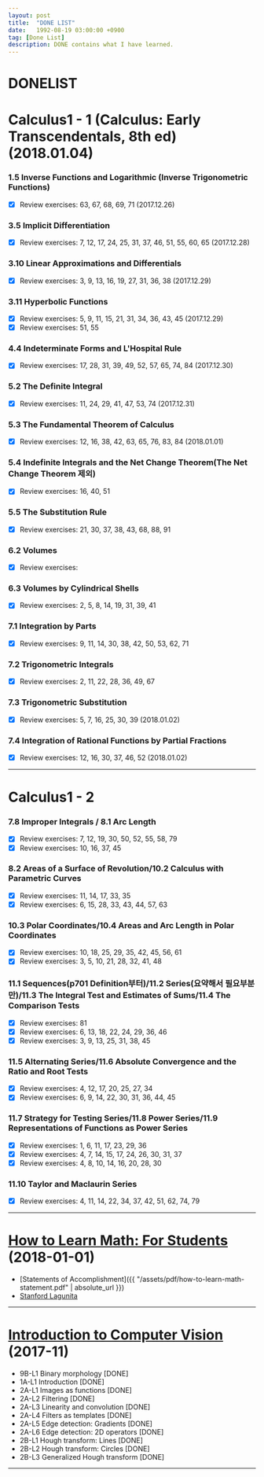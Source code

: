 ```yaml
---
layout: post
title:  "DONE LIST"
date:   1992-08-19 03:00:00 +0900
tag: [Done List]
description: DONE contains what I have learned.
---
```


# DONELIST

# Calculus1 - 1 (Calculus: Early Transcendentals, 8th ed) (2018.01.04)

### 1.5 Inverse Functions and Logarithmic (Inverse Trigonometric Functions)
  - [x] Review exercises: 63, 67, 68, 69, 71 (2017.12.26)

### 3.5 Implicit Differentiation
  - [x] Review exercises: 7, 12, 17, 24, 25, 31, 37, 46, 51, 55, 60, 65 (2017.12.28)

### 3.10 Linear Approximations and Differentials
  - [x] Review exercises: 3, 9, 13, 16, 19, 27, 31, 36, 38 (2017.12.29)

### 3.11 Hyperbolic Functions
  - [x] Review exercises: 5, 9, 11, 15, 21, 31, 34, 36, 43, 45 (2017.12.29)
  - [x] Review exercises: 51, 55

### 4.4 Indeterminate Forms and L'Hospital Rule
  - [x] Review exercises: 17, 28, 31, 39, 49, 52, 57, 65, 74, 84 (2017.12.30)

### 5.2 The Definite Integral
  - [x] Review exercises: 11, 24, 29, 41, 47, 53, 74 (2017.12.31)

### 5.3 The Fundamental Theorem of Calculus
  - [x] Review exercises: 12, 16, 38, 42, 63, 65, 76, 83, 84 (2018.01.01)

### 5.4 Indefinite Integrals and the Net Change Theorem(The Net Change Theorem 제외)
  - [x] Review exercises: 16, 40, 51

### 5.5 The Substitution Rule
  - [x] Review exercises: 21, 30, 37, 38, 43, 68, 88, 91

### 6.2 Volumes
  - [x] Review exercises:

### 6.3 Volumes by Cylindrical Shells
  - [x] Review exercises: 2, 5, 8, 14, 19, 31, 39, 41

### 7.1 Integration by Parts
  - [x] Review exercises: 9, 11, 14, 30, 38, 42, 50, 53, 62, 71

### 7.2 Trigonometric Integrals
  - [x] Review exercises: 2, 11, 22, 28, 36, 49, 67

###	7.3 Trigonometric Substitution
  - [x] Review exercises: 5, 7, 16, 25, 30, 39 (2018.01.02)

### 7.4 Integration of Rational Functions by Partial Fractions
  - [x] Review exercises: 12, 16, 30, 37, 46, 52 (2018.01.02)

---

# Calculus1 - 2

### 7.8 Improper Integrals / 8.1 Arc Length
  - [x] Review exercises: 7, 12, 19, 30, 50, 52, 55, 58, 79
  - [x] Review exercises: 10, 16, 37, 45

### 8.2 Areas of a Surface of Revolution/10.2 Calculus with Parametric Curves
  - [x] Review exercises: 11, 14, 17, 33, 35
  - [x] Review exercises: 6, 15, 28, 33, 43, 44, 57, 63

### 10.3 Polar Coordinates/10.4 Areas and Arc Length in Polar Coordinates
  - [x] Review exercises: 10, 18, 25, 29, 35, 42, 45, 56, 61
  - [x] Review exercises: 3, 5, 10, 21, 28, 32, 41, 48

### 11.1 Sequences(p701 Definition부터)/11.2 Series(요약해서 필요부분만)/11.3 The Integral Test and Estimates of Sums/11.4 The Comparison Tests
  - [x] Review exercises: 81
  - [x] Review exercises: 6, 13, 18, 22, 24, 29, 36, 46
  - [x] Review exercises: 3, 9, 13, 25, 31, 38, 45

### 11.5 Alternating Series/11.6 Absolute Convergence and the Ratio and Root Tests
  - [x] Review exercises: 4, 12, 17, 20, 25, 27, 34
  - [x] Review exercises: 6, 9, 14, 22, 30, 31, 36, 44, 45

### 11.7 Strategy for Testing Series/11.8 Power Series/11.9 Representations of Functions as Power Series
  - [x] Review exercises: 1, 6, 11, 17, 23, 29, 36
  - [x] Review exercises: 4, 7, 14, 15, 17, 24, 26, 30, 31, 37
  - [x] Review exercises: 4, 8, 10, 14, 16, 20, 28, 30

### 11.10 Taylor and Maclaurin Series
  - [x] Review exercises: 4, 11, 14, 22, 34, 37, 42, 51, 62, 74, 79

---

# [How to Learn Math: For Students](https://lagunita.stanford.edu/courses/Education/EDUC115-S/Spring2014/info) (2018-01-01)
- [Statements of Accomplishment]({{ "/assets/pdf/how-to-learn-math-statement.pdf" | absolute_url }})
- [Stanford Lagunita](https://lagunita.stanford.edu)

---

# [Introduction to Computer Vision](https://www.udacity.com/course/introduction-to-computer-vision--ud810) (2017-11)

- 9B-L1	Binary morphology	 [DONE]
- 1A-L1 Introduction [DONE]
- 2A-L1 Images as functions [DONE]
- 2A-L2 Filtering [DONE]
- 2A-L3 Linearity and convolution [DONE]
- 2A-L4 Filters as templates [DONE]
- 2A-L5 Edge detection: Gradients [DONE]
- 2A-L6 Edge detection: 2D operators [DONE]
- 2B-L1 Hough transform: Lines [DONE]
- 2B-L2 Hough transform: Circles [DONE]
- 2B-L3 Generalized Hough transform [DONE]

---
